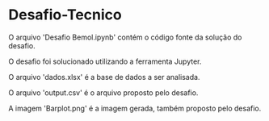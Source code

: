 # Desafio-Tecnico

<p>O arquivo 'Desafio Bemol.ipynb' contém o código fonte da solução do desafio.</p>
<p>O desafio foi solucionado utilizando a ferramenta Jupyter.</p>
<p>O arquivo 'dados.xlsx' é a base de dados a ser analisada.</p>
<p>O arquivo 'output.csv' é o arquivo proposto pelo desafio.</p>
<p>A imagem 'Barplot.png' é a imagem gerada, também proposto pelo desafio.</p>
